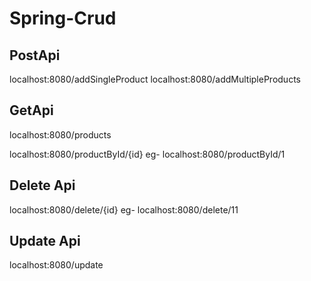 # Spring-Crud

## PostApi
localhost:8080/addSingleProduct
localhost:8080/addMultipleProducts

## GetApi
localhost:8080/products

localhost:8080/productById/{id}
eg- localhost:8080/productById/1

## Delete Api
localhost:8080/delete/{id}
eg- localhost:8080/delete/11

## Update Api
localhost:8080/update
